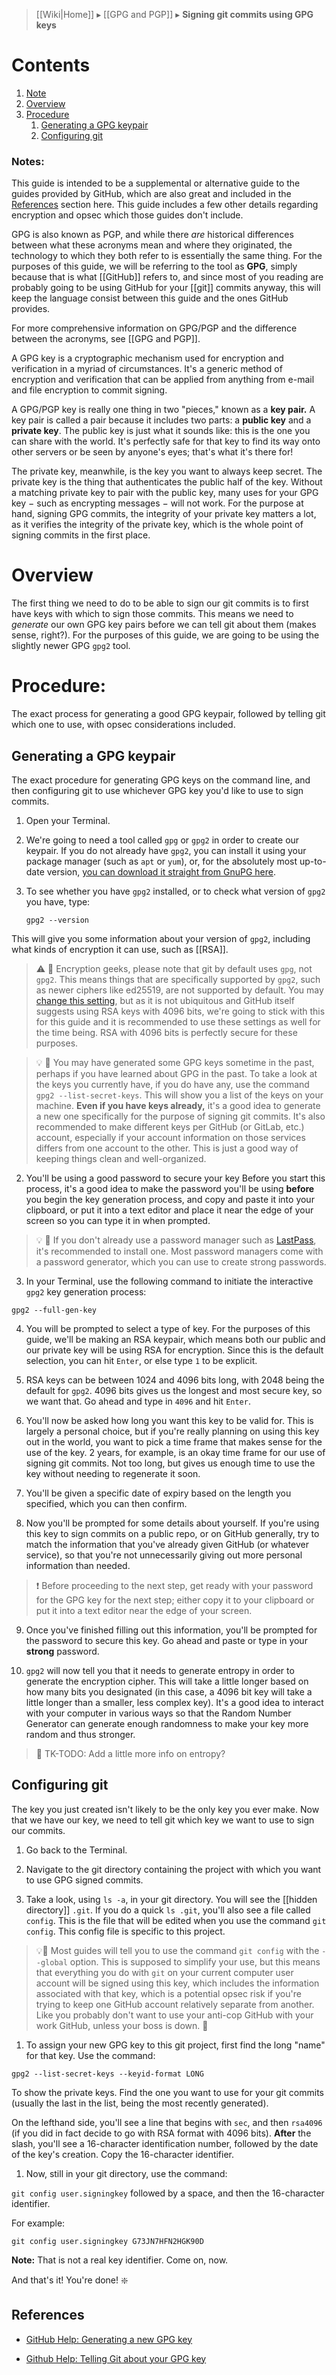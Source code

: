 > [[Wiki|Home]] ▸ [[GPG and PGP]] ▸ **Signing git commits using GPG keys**

# Contents

1. [Note](#note)
1. [Overview](#overview)
1. [Procedure](#procedure)
    1. [Generating a GPG keypair](#generating-a-gpg-keypair)
    1. [Configuring git](#configuring-git)

### Notes:

This guide is intended to be a supplemental or alternative guide to the guides provided by GitHub, which are also great and included in the [References](#references) section here. This guide includes a few other details regarding encryption and opsec which those guides don't include.

GPG is also known as PGP, and while there _are_ historical differences between what these acronyms mean and where they originated, the technology to which they both refer to is essentially the same thing. For the purposes of this guide, we will be referring to the tool as **GPG**, simply because that is what [[GitHub]] refers to, and since most of you reading are probably going to be using GitHub for your [[git]] commits anyway, this will keep the language consist between this guide and the ones GitHub provides.

For more comprehensive information on GPG/PGP and the difference between the acronyms, see [[GPG and PGP]].

A GPG key is a cryptographic mechanism used for encryption and verification in a myriad of circumstances. It's a generic method of encryption and verification that can be applied from anything from e-mail and file encryption to commit signing.

A GPG/PGP key is really one thing in two "pieces," known as a **key pair.** A key pair is called a pair because it includes two parts: a **public key** and a **private key**. The public key is just what it sounds like: this is the one you can share with the world. It's perfectly safe for that key to find its way onto other servers or be seen by anyone's eyes; that's what it's there for!

The private key, meanwhile, is the key you want to always keep secret. The private key is the thing that authenticates the public half of the key. Without a matching private key to pair with the public key, many uses for your GPG key − such as encrypting messages − will not work. For the purpose at hand, signing GPG commits, the integrity of your private key matters a lot, as it verifies the integrity of the private key, which is the whole point of signing commits in the first place.

# Overview

The first thing we need to do to be able to sign our git commits is to first have keys with which to sign those commits. This means we need to _generate_ our own GPG key pairs before we can tell git about them (makes sense, right?). For the purposes of this guide, we are going to be using the slightly newer GPG `gpg2` tool.

# Procedure:

The exact process for generating a good GPG keypair, followed by telling git which one to use, with opsec considerations included.

## Generating a GPG keypair

The exact procedure for generating GPG keys on the command line, and then configuring git to use whichever GPG key you'd like to use to sign commits.

1. Open your Terminal.

1. We're going to need a tool called `gpg` or `gpg2` in order to create our keypair. If you do not already have `gpg2`, you can install it using your package manager (such as `apt` or `yum`), or, for the absolutely most up-to-date version, [you can download it straight from GnuPG here](https://www.gnupg.org/download/index.html).

1. To see whether you have `gpg2` installed, or to check what version of `gpg2` you have, type:

    `gpg2 --version`

This will give you some information about your version of `gpg2`, including what kinds of encryption it can use, such as [[RSA]].

> ⚠️ 🔰 Encryption geeks, please note that git by default uses `gpg`, not `gpg2`. This means things that are specifically supported by `gpg2`, such as newer ciphers like ed25519, are not supported by default. You may [change this setting](https://stackoverflow.com/questions/34766123/signing-commit-with-openpgp-subkey-fails#34767663), but as it is not ubiquitous and GitHub itself suggests using RSA keys with 4096 bits, we're going to stick with this for this guide and it is recommended to use these settings as well for the time being. RSA with 4096 bits is perfectly secure for these purposes.

> 💡 🔰 You may have generated some GPG keys sometime in the past, perhaps if you have learned about GPG in the past. To take a look at the keys you currently have, if you do have any, use the command `gpg2 --list-secret-keys`. This will show you a list of the keys on your machine. **Even if you have keys already,** it's a good idea to generate a new one specifically for the purpose of signing git commits. It's also recommended to make different keys per GitHub (or GitLab, etc.) account, especially if your account information on those services differs from one account to the other. This is just a good way of keeping things clean and well-organized.

2. You'll be using a good password to secure your key Before you start this process, it's a good idea to make the password you'll be using **before** you begin the key generation process, and copy and paste it into your clipboard, or put it into a text editor and place it near the edge of your screen so you can type it in when prompted. 

> 💡 🔰 If you don't already use a password manager such as [LastPass](https://lastpass.com), it's recommended to install one. Most password managers come with a password generator, which you can use to create strong passwords.

3. In your Terminal, use the following command to initiate the interactive `gpg2` key generation process:

`gpg2 --full-gen-key`

4. You will be prompted to select a type of key. For the purposes of this guide, we'll be making an RSA keypair, which means both our public and our private key will be using RSA for encryption. Since this is the default selection, you can hit `Enter`, or else type `1` to be explicit.

5. RSA keys can be between 1024 and 4096 bits long, with 2048 being the default for `gpg2`. 4096 bits gives us the longest and most secure key, so we want that. Go ahead and type in `4096` and hit `Enter`.

6. You'll now be asked how long you want this key to be valid for. This is largely a personal choice,  but if you're really planning on using this key out in the world, you want to pick a time frame that makes sense for the use of the key. 2 years, for example, is an okay time frame for our use of signing git commits. Not too long, but gives us enough time to use the key without needing to regenerate it soon.

7. You'll be given a specific date of expiry based on the length you specified, which you can then confirm.

8. Now you'll be prompted for some details about yourself. If you're using this key to sign commits on a public repo, or on GitHub generally, try to match the information that you've already given GitHub (or whatever service), so that you're not unnecessarily giving out more personal information than needed.

> :exclamation: Before proceeding to the next step, get ready with your password for the GPG key for the next step; either copy it to your clipboard or put it into a text editor near the edge of your screen.

9. Once you've finished filling out this information, you'll be prompted for the password to secure this key. Go ahead and paste or type in your **strong** password.

10. `gpg2` will now tell you that it needs to generate entropy in order to generate the encryption cipher. This will take a little longer based on how many bits you designated (in this case, a 4096 bit key will take a little longer than a smaller, less complex key). It's a good idea to interact with your computer in various ways so that the Random Number Generator can generate enough randomness to make your key more random and thus stronger.

> :construction: TK-TODO: Add a little more info on entropy?

## Configuring git

The key you just created isn't likely to be the only key you ever make. Now that we have our key, we need to tell git which key we want to use to sign our commits.

1. Go back to the Terminal.

1. Navigate to the git directory containing the project with which you want to use GPG signed commits.

1. Take a look, using `ls -a`, in your git directory. You will see the [[hidden directory]] `.git`. If you do a quick `ls .git`, you'll also see a file called `config`. This is the file that will be edited when you use the command `git config`. This config file is specific to this project.

> :bulb:🔰 Most guides will tell you to use the command `git config` with the `--global` option. This is supposed to simplify your use, but this means that everything you do with `git` on your current computer user account will be signed using this key, which includes the information associated with that key, which is a potential opsec risk if you're trying to keep one GitHub account relatively separate from another. Like you probably don't want to use your anti-cop GitHub with your work GitHub, unless your boss is down. :black_flag:

1. To assign your new GPG key to this git project, first find the long "name" for that key. Use the command:

`gpg2 --list-secret-keys --keyid-format LONG`

To show the private keys. Find the one you want to use for your git commits (usually the last in the list, being the most recently generated).

On the lefthand side, you'll see a line that begins with `sec`, and then `rsa4096` (if you did in fact decide to go with RSA format with 4096 bits). **After** the slash, you'll see a 16-character identification number, followed by the date of the key's creation. Copy the 16-character identifier.

1. Now, still in your git directory, use the command:

`git config user.signingkey` followed by a space, and then the 16-character identifier.

For example:

`git config user.signingkey G73JN7HFN2HGK90D`

**Note:** That is not a real key identifier. Come on, now.

And that's it! You're done! :sparkle:

## References

* [GitHub Help: Generating a new GPG key](https://help.github.com/articles/generating-a-new-gpg-key/)

* [Github Help: Telling Git about your GPG key](https://help.github.com/articles/telling-git-about-your-gpg-key/)
